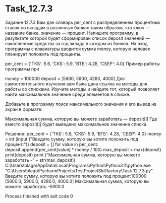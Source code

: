 # Task_12.7.3
Задание 12.7.3
Вам дан словарь per_cent с распределением процентных ставок по вкладам в различных банках таким образом, что ключ — название банка, значение — процент. Напишите программу, в результате которой будет сформирован список deposit значений — накопленные средства за год вклада в каждом из банков. На вход программы с клавиатуры вводится сумма money, которую человек планирует положить под проценты.

per_cent = {'ТКБ': 5.6, 'СКБ': 5.9, 'ВТБ': 4.28, 'СБЕР': 4.0}
Пример работы программы при

money = 100000
deposit = [5600, 5900, 4280, 4000] 
Для самостоятельного изучения вам была дана ссылка на методы для работы со списками. Изучите методы и найдите тот, который позволяет найти максимальное значение среди элементов в списке.

Добавьте в программу поиск максимального значения и его вывод на экран в формате:

Максимальная сумма, которую вы можете заработать — deposit[i]
Где вместо deposit[i] будет выведено максимальное значение списка.

Решение:
per_cent = {'ТКБ': 5.6, 'СКБ': 5.9, 'ВТБ': 4.28, 'СБЕР': 4.0}
money = int (input ("Введите сумму, которую вы хотите положить под процент:"))
deposit = []
for value in per_cent:
    deposit.append(per_cent[value] * money / 100)
max_deposit = max(deposit)
print(deposit)
print ("Максимальная сумма, которую вы можете заработать -" + str(max_deposit))
C:\Users\blago\AppData\Local\Programs\Python\Python311\python.exe "C:\Users\blago\PycharmProjects\TestProjectSkillfactory\Task 12.7.3.py" 
Введите сумму, которую вы хотите положить под процент:100000
[5600.0, 5900.0, 4280.0, 4000.0]
Максимальная сумма, которую вы можете заработать -5900.0

Process finished with exit code 0
